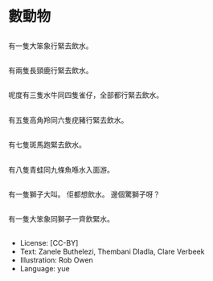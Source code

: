 # 數動物

##
有一隻大笨象行緊去飲水。

##
有兩隻長頸鹿行緊去飲水。

##
呢度有三隻水牛同四隻雀仔，全部都行緊去飲水。

##
有五隻高角羚同六隻疣豬行緊去飲水。

##
有七隻斑馬跑緊去飲水。

##
有八隻青蛙同九條魚喺水入面游。

##
有一隻獅子大叫。
佢都想飲水。
邊個驚獅子呀？

##
有一隻大笨象同獅子一齊飲緊水。

##
* License: [CC-BY]
* Text: Zanele Buthelezi, Thembani Dladla, Clare Verbeek
* Illustration: Rob Owen
* Language: yue
